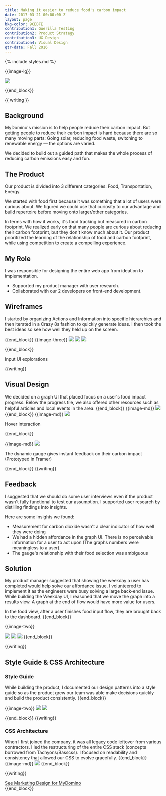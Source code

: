 ```yaml
---
title: Making it easier to reduce food's carbon impact
date: 2017-03-21 00:00:00 Z
layout: page
bkg-color: 9CEBFE
contribution1: Guerilla Testing
contribution2: Product Strategy
contribution3: UX Design
contribution4: Visual Design
qtr-date: Fall 2016
---
```


{% include styles.md %}

{{image-lg}}

<img class="w-100" src="/assets/food-challenge/food-challenge.png">

{{end_block}}

{{ writing }}
## Background

MyDomino's mission is to help people reduce their carbon impact. But getting people to reduce their carbon impact is hard because there are so many moving parts: Going solar, reducing food waste, switching to renewable energy — the options are varied.

We decided to build out a guided path that makes the whole process of reducing carbon emissions easy and fun.

## The Product

Our product is divided into 3 different categories: Food, Transportation, Energy.

We started with food first because it was something that a lot of users were curious about. We figured we could use that curiosity to our advantage and build repertoire before moving onto larger/other categories.

In terms with how it works, it's food tracking but measured in carbon footprint. We realized early on that many people are curious about reducing their carbon footprint, but they don't know much about it. Our product prioritized the learning of the relationship of food and carbon footprint, while using competition to create a compelling experience.

## My Role
I was responsible for designing the entire web app from ideation to implementation.
- Supported my product manager with user research.
- Collaborated with our 2 developers on front-end development.

## Wireframes

I started by organizing Actions and Information into specific hierarchies and then iterated in a Crazy 8s fashion to quickly generate ideas.
I then took the best ideas so see how well they held up on the screen.

{{end_block}}
{{image-three}}
<img class="w-100 w-33-ns self-start" src="assets/food-challenge/wireframes-1.png">
<img class="w-100 w-33-ns self-start" src="assets/food-challenge/wireframes-2.png">
<img class="w-100 w-33-ns self-start" src="assets/food-challenge/wireframes-3.png">



{{end_block}}
<p class="db center tc mono gray f6 mt3 mb5"> Input UI explorations</p>
{{writing}}

## Visual Design
We decided on a graph UI that placed focus on a user's food impact progress. Below the progress tile, we also offered other resources such as helpful articles and local events in the area.
{{end_block}}
{{image-md}}
<img class="w-100" src="/assets/food-challenge/myhome-v1.png">
{{end_block}}
{{image-md}}
<img class="w-100" src="assets/food-challenge/hover.gif">
<p class="center tc mono gray f6 mt0 mb5"> Hover interaction</p>
{{end_block}}

{{image-md}}
<img class="w-100" src="/assets/food-challenge/foodModal.gif">
<p class="center tc mono gray f6 mt0 mb5">The dynamic gauge gives instant feedback on their carbon impact (Prototyped in Framer)</p>
{{end_block}}
{{writing}}

## Feedback

I suggested that we should do some user interviews even if the product wasn't fully functional to test our assumption. I supported user research by distilling findings into insights.

Here are some insights we found:
- Measurement for carbon dioxide wasn't a clear indicator of how well they were doing
- We had a hidden affordance in the graph UI. There is no perceivable information for a user to act upon (The graphs numbers were meaningless to a user).
- The gauge's relationship with their food selection was ambiguous

## Solution

My product manager suggested that showing the weekday a user has completed would help solve our affordance issue. I volunteered to implement it as the engineers were busy solving a large back-end issue.
While building the Weekday UI, I reasoned that we move the graph into a results view. A graph at the end of flow would have more value for users.

In the food view, after a user finishes food input flow, they are brought back to the dashboard.
{{end_block}}

{{image-two}}

<img class="w-33 self-start" src="/assets/food-challenge/v1-homeboard.png">
<img class="w-33 self-start" src="/assets/food-challenge/v1-food-select.png">
<img class="w-33 self-start" src="/assets/food-challenge/v1-food-results.png">
{{end_block}}

{{writing}}
## Style Guide & CSS Architecture

### Style Guide
While building the product, I documented our design patterns into a style guide so as the product grew our team was able make decisions quickly and build the product consistently.
{{end_block}}


{{image-two}}
<img class="w-40-l ma2 self-start" src="assets/food-challenge/sg-pg1.png">
<img class="w-40-l ma2 self-start" src="assets/food-challenge/sg-pg2.png">

{{end_block}}
{{writing}}
### CSS Architecture
When I first joined the company, it was all legacy code leftover from various contractors. I led the restructuring of the entire CSS stack (concepts borrowed from Tachyons/Basscss). I focused on readability and consistency that allowed our CSS to evolve gracefully.
{{end_block}}
{{image-md}}
<img class="w-100" src="assets/food-challenge/css-architecture.png"/>
{{end_block}}

{{writing}}
<div class="tc">
<a href="mydomino-marketing.html" alt="See Marketing Design for MyDomino" class="mono f4 line">See Marketing Design for MyDomino</a>
</div>
{{end_block}}
